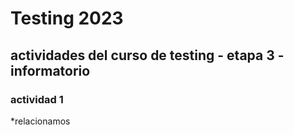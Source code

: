 # Testing 2023
## actividades del curso de testing - etapa 3 - informatorio

### actividad 1
*relacionamos 
